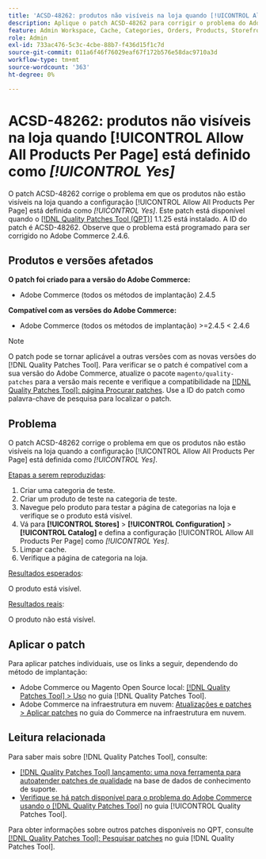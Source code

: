 ```yaml
---
title: 'ACSD-48262: produtos não visíveis na loja quando [!UICONTROL Allow All Products Per Page] está definido como [!UICONTROL Yes]'
description: Aplique o patch ACSD-48262 para corrigir o problema do Adobe Commerce em que os produtos não estão visíveis na loja quando a configuração [!UICONTROL Allow All Products Per Page] está definida como [!UICONTROL Yes].
feature: Admin Workspace, Cache, Categories, Orders, Products, Storefront
role: Admin
exl-id: 733ac476-5c3c-4cbe-88b7-f436d15f1c7d
source-git-commit: 011a6f46f76029eaf67f172b576e58dac9710a3d
workflow-type: tm+mt
source-wordcount: '363'
ht-degree: 0%

---
```


# ACSD-48262: produtos não visíveis na loja quando [!UICONTROL Allow All Products Per Page] está definido como *[!UICONTROL Yes]*

O patch ACSD-48262 corrige o problema em que os produtos não estão visíveis na loja quando a configuração [!UICONTROL Allow All Products Per Page] está definida como *[!UICONTROL Yes]*. Este patch está disponível quando o [[!DNL Quality Patches Tool (QPT)]](https://experienceleague.adobe.com/pt-br/docs/commerce-operations/tools/quality-patches-tool/quality-patches-tool-to-self-serve-quality-patches) 1.1.25 está instalado. A ID do patch é ACSD-48262. Observe que o problema está programado para ser corrigido no Adobe Commerce 2.4.6.

## Produtos e versões afetados

**O patch foi criado para a versão do Adobe Commerce:**

* Adobe Commerce (todos os métodos de implantação) 2.4.5

**Compatível com as versões do Adobe Commerce:**

* Adobe Commerce (todos os métodos de implantação) >=2.4.5 &lt; 2.4.6

>[!NOTE]
>
>O patch pode se tornar aplicável a outras versões com as novas versões do [!DNL Quality Patches Tool]. Para verificar se o patch é compatível com a sua versão do Adobe Commerce, atualize o pacote `magento/quality-patches` para a versão mais recente e verifique a compatibilidade na [[!DNL Quality Patches Tool]: página Procurar patches](https://experienceleague.adobe.com/tools/commerce-quality-patches/index.html?lang=pt-BR). Use a ID do patch como palavra-chave de pesquisa para localizar o patch.

## Problema

O patch ACSD-48262 corrige o problema em que os produtos não estão visíveis na loja quando a configuração [!UICONTROL Allow All Products Per Page] está definida como *[!UICONTROL Yes]*.

<u>Etapas a serem reproduzidas</u>:

1. Criar uma categoria de teste.
1. Criar um produto de teste na categoria de teste.
1. Navegue pelo produto para testar a página de categorias na loja e verifique se o produto está visível.
1. Vá para **[!UICONTROL Stores]** > **[!UICONTROL Configuration]** > **[!UICONTROL Catalog]** e defina a configuração [!UICONTROL Allow All Products Per Page] como *[!UICONTROL Yes]*.
1. Limpar cache.
1. Verifique a página de categoria na loja.

<u>Resultados esperados</u>:

O produto está visível.

<u>Resultados reais</u>:

O produto não está visível.

## Aplicar o patch

Para aplicar patches individuais, use os links a seguir, dependendo do método de implantação:

* Adobe Commerce ou Magento Open Source local: [[!DNL Quality Patches Tool] > Uso](/help/tools/quality-patches-tool/usage.md) no guia [!DNL Quality Patches Tool].
* Adobe Commerce na infraestrutura em nuvem: [Atualizações e patches > Aplicar patches](https://experienceleague.adobe.com/docs/commerce-cloud-service/user-guide/develop/upgrade/apply-patches.html?lang=pt-BR) no guia do Commerce na infraestrutura em nuvem.


## Leitura relacionada

Para saber mais sobre [!DNL Quality Patches Tool], consulte:

* [[!DNL Quality Patches Tool] lançamento: uma nova ferramenta para autoatender patches de qualidade](https://experienceleague.adobe.com/pt-br/docs/commerce-operations/tools/quality-patches-tool/quality-patches-tool-to-self-serve-quality-patches) na base de dados de conhecimento de suporte.
* [Verifique se há patch disponível para o problema do Adobe Commerce usando o  [!DNL Quality Patches Tool]](/help/tools/quality-patches-tool/patches-available-in-qpt/check-patch-for-magento-issue-with-magento-quality-patches.md) no guia [!UICONTROL Quality Patches Tool].


Para obter informações sobre outros patches disponíveis no QPT, consulte [[!DNL Quality Patches Tool]: Pesquisar patches](https://experienceleague.adobe.com/tools/commerce-quality-patches/index.html?lang=pt-BR) no guia [!DNL Quality Patches Tool].
